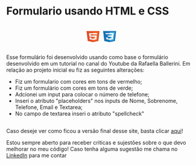 # Formulario usando HTML e CSS
<div align="center" style="display: inline_block"><br>
  <img align="center" alt="Matheus-HTML" height="30" width="40" src="https://raw.githubusercontent.com/devicons/devicon/master/icons/html5/html5-original.svg">
  <img align="center" alt="Matheus-CSS" height="30" width="40" src="https://raw.githubusercontent.com/devicons/devicon/master/icons/css3/css3-original.svg">
</div>
<br>

Esse formulário foi desenvolvido usando como base o formulário desenvolvido em um tutorial no canal do <a>Youtube</a> da <a>Rafaella Ballerini</a>.
Em relação ao projeto inicial eu fiz as seguintes alterações:

- Fiz um formulario com cores em tons de vermelho;
- Fiz um formulário com cores em tons de verde;
- Adcionei um input para colocar o número de telefone;
- Inseri o atributo "placeholders" nos inputs de Nome, Sobrenome, Telefone, Email e Textarea;
- No campo de textarea inseri o atributo "spellcheck"

##

Caso deseje ver como ficou a versão final desse site, basta clicar <a href="https://matheuskerscher.github.io/Formulario-html-css/formulario.html"  target="_blank">aqui</a>!

Estou sempre aberto para receber criticas e sujestões sobre o que devo melhorar no meu código! 
Caso tenha alguma sugestão me chama no <a href="https://www.linkedin.com/in/matheus-kerscher/"  target="_blank">LinkedIn</a> para me contar
